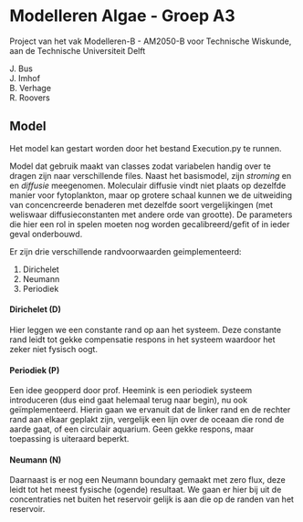 # Modelleren Algae - Groep A3
Project van het vak Modelleren-B - AM2050-B voor Technische Wiskunde, aan de Technische Universiteit Delft 

J. Bus  
J. Imhof  
B. Verhage  
R. Roovers

## Model
Het model kan gestart worden door het bestand Execution.py te runnen.


Model dat gebruik maakt van classes zodat variabelen handig over te dragen zijn naar verschillende files. Naast het basismodel, zijn *stroming* en en *diffusie* meegenomen. Moleculair diffusie vindt niet plaats op dezelfde manier voor fytoplankton, maar op grotere schaal kunnen we de uitweiding van concencreerde benaderen met dezelfde soort vergelijkingen (met weliswaar diffusieconstanten met andere orde van grootte). De parameters die hier een rol in spelen moeten nog worden gecalibreerd/gefit of in ieder geval onderbouwd.

Er zijn drie verschillende randvoorwaarden geimplementeerd:
1. Dirichelet
2. Neumann
3. Periodiek

#### Dirichelet (D)
Hier leggen we een constante rand op aan het systeem. Deze constante rand leidt tot gekke compensatie respons in het systeem waardoor het zeker niet fysisch oogt. 

#### Periodiek (P)
Een idee geopperd door prof. Heemink is een periodiek systeem introduceren (dus eind gaat helemaal terug naar begin), nu ook geïmplementeerd. Hierin gaan we ervanuit dat de linker rand en de rechter rand aan elkaar geplakt zijn, vergelijk een lijn over de oceaan die rond de aarde gaat, of een circulair aquarium. Geen gekke respons, maar toepassing is uiteraard beperkt.

#### Neumann (N)
Daarnaast is er nog een Neumann boundary gemaakt met zero flux, deze leidt tot het meest fysische (ogende) resultaat. We gaan er hier bij uit de concentraties net buiten het reservoir gelijk is aan die op de randen van het reservoir.



